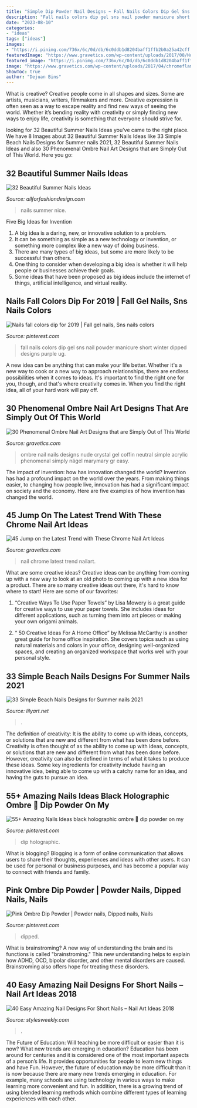 ```yaml
---
title: "Simple Dip Powder Nail Designs ~ Fall Nails Colors Dip Gel Sns Nail Powder Manicure Short Winter Dipped Designs Purple Ug"
description: "Fall nails colors dip gel sns nail powder manicure short winter dipped designs purple ug"
date: "2023-08-10"
categories:
- "ideas"
tags: ["ideas"]
images:
- "https://i.pinimg.com/736x/6c/0d/db/6c0ddb1d8204baff1ffb2b0a25a42cff.jpg"
featuredImage: "https://www.gravetics.com/wp-content/uploads/2017/08/Nude-ombre-nails.jpg"
featured_image: "https://i.pinimg.com/736x/6c/0d/db/6c0ddb1d8204baff1ffb2b0a25a42cff.jpg"
image: "https://www.gravetics.com/wp-content/uploads/2017/04/chromeflames-nailart-naildesigns-naildesign-beautifulnails.jpg"
ShowToc: true
author: "Dejuan Bins"
---
```



What is creative?
Creative people come in all shapes and sizes. Some are artists, musicians, writers, filmmakers and more. Creative expression is often seen as a way to escape reality and find new ways of seeing the world. Whether it’s bending reality with creativity or simply finding new ways to enjoy life, creativity is something that everyone should strive for.

	

		
looking for 32 Beautiful Summer Nails Ideas you've came to the right place. We have 8 Images about 32 Beautiful Summer Nails Ideas like 33 Simple Beach Nails Designs for Summer nails 2021, 32 Beautiful Summer Nails Ideas and also 30 Phenomenal Ombre Nail Art Designs that are Simply Out of This World. Here you go:
		
    
## 32 Beautiful Summer Nails Ideas

<img loading=lazy src="https://allforfashiondesign.com/wp-content/uploads/2013/06/very-nice-nails-27.jpg" onerror="this.onerror=null;this.src='https://tse2.mm.bing.net/th?id=OIP.KLXF9BUjLLR9qgy-YPBm_gHaHk&amp;pid=15.1';" alt="32 Beautiful Summer Nails Ideas">

_Source: allforfashiondesign.com_

>nails summer nice. 

	

Five Big Ideas for Invention
1. A big idea is a daring, new, or innovative solution to a problem. 
2. It can be something as simple as a new technology or invention, or something more complex like a new way of doing business. 
3. There are many types of big ideas, but some are more likely to be successful than others. 
4. One thing to consider when developing a big idea is whether it will help people or businesses achieve their goals. 
5. Some ideas that have been proposed as big ideas include the internet of things, artificial intelligence, and virtual reality.

    
## Nails Fall Colors Dip For 2019 | Fall Gel Nails, Sns Nails Colors

<img loading=lazy src="https://i.pinimg.com/736x/5d/f8/04/5df804c6cbaf748b6525f30fb0698a37.jpg" onerror="this.onerror=null;this.src='https://tse4.mm.bing.net/th?id=OIP.cK0pw08IDJ3IS01z_Nv-igAAAA&amp;pid=15.1';" alt="Nails fall colors dip for 2019 | Fall gel nails, Sns nails colors">

_Source: pinterest.com_

>fall nails colors dip gel sns nail powder manicure short winter dipped designs purple ug. 

	

A new idea can be anything that can make your life better. Whether it's a new way to cook or a new way to approach relationships, there are endless possibilities when it comes to ideas. It's important to find the right one for you, though, and that's where creativity comes in. When you find the right idea, all of your hard work will pay off.

    
## 30 Phenomenal Ombre Nail Art Designs That Are Simply Out Of This World

<img loading=lazy src="https://www.gravetics.com/wp-content/uploads/2017/08/Nude-ombre-nails.jpg" onerror="this.onerror=null;this.src='https://tse4.mm.bing.net/th?id=OIP.OWSIGsdCgMHVjE1sPzJXnQHaJ_&amp;pid=15.1';" alt="30 Phenomenal Ombre Nail Art Designs that are Simply Out of This World">

_Source: gravetics.com_

>ombre nail nails designs nude crystal gel coffin neutral simple acrylic phenomenal simply nägel marymary gr easy. 

	

The impact of invention: how has innovation changed the world?
Invention has had a profound impact on the world over the years. From making things easier, to changing how people live, innovation has had a significant impact on society and the economy. Here are five examples of how invention has changed the world.

    
## 45 Jump On The Latest Trend With These Chrome Nail Art Ideas

<img loading=lazy src="https://www.gravetics.com/wp-content/uploads/2017/04/chromeflames-nailart-naildesigns-naildesign-beautifulnails.jpg" onerror="this.onerror=null;this.src='https://tse3.mm.bing.net/th?id=OIP.wt5uldaze20S812oyHwP5QHaHa&amp;pid=15.1';" alt="45 Jump on the Latest Trend with These Chrome Nail Art Ideas">

_Source: gravetics.com_

>nail chrome latest trend nailart. 

	

What are some creative ideas?
Creative ideas can be anything from coming up with a new way to look at an old photo to coming up with a new idea for a product. There are so many creative ideas out there, it's hard to know where to start! Here are some of our favorites: 
1. “Creative Ways To Use Paper Towels” by Lisa Mowery is a great guide for creative ways to use your paper towels. She includes ideas for different applications, such as turning them into art pieces or making your own origami animals.

2. “ 50 Creative Ideas For A Home Office” by Melissa McCarthy is another great guide for home office inspiration. She covers topics such as using natural materials and colors in your office, designing well-organized spaces, and creating an organized workspace that works well with your personal style.


    
## 33 Simple Beach Nails Designs For Summer Nails 2021

<img loading=lazy src="https://lilyart.net/wp-content/uploads/2021/05/1-13-768x1152.jpg" onerror="this.onerror=null;this.src='https://tse3.mm.bing.net/th?id=OIP.1nHNQ3zVFpYQLrT3NdErUAHaLH&amp;pid=15.1';" alt="33 Simple Beach Nails Designs for Summer nails 2021">

_Source: lilyart.net_

>. 

	

The definition of creativity: It is the ability to come up with ideas, concepts, or solutions that are new and different from what has been done before.
Creativity is often thought of as the ability to come up with ideas, concepts, or solutions that are new and different from what has been done before. However, creativity can also be defined in terms of what it takes to produce these ideas. Some key ingredients for creativity include having an innovative idea, being able to come up with a catchy name for an idea, and having the guts to pursue an idea.

    
## 55+ Amazing Nails Ideas Black Holographic Ombre 🌈 Dip Powder On My

<img loading=lazy src="https://i.pinimg.com/736x/6c/0d/db/6c0ddb1d8204baff1ffb2b0a25a42cff.jpg" onerror="this.onerror=null;this.src='https://tse2.mm.bing.net/th?id=OIP.BszPw5OLyj3qm7BMvMzUKgHaNK&amp;pid=15.1';" alt="55+ Amazing Nails Ideas black holographic ombre 🌈 dip powder on my">

_Source: pinterest.com_

>dip holographic. 

	

What is blogging?
Blogging is a form of online communication that allows users to share their thoughts, experiences and ideas with other users. It can be used for personal or business purposes, and has become a popular way to connect with friends and family.

    
## Pink Ombre Dip Powder | Powder Nails, Dipped Nails, Nails

<img loading=lazy src="https://i.pinimg.com/1200x/86/40/9b/86409bddb9a6c9325ae84824aed0f514.jpg" onerror="this.onerror=null;this.src='https://tse2.mm.bing.net/th?id=OIP.ffs5VJwc5auqAKi6APqfgQHaLL&amp;pid=15.1';" alt="Pink Ombre Dip Powder | Powder nails, Dipped nails, Nails">

_Source: pinterest.com_

>dipped. 

	

What is brainstroming?
A new way of understanding the brain and its functions is called "brainstroming." This new understanding helps to explain how ADHD, OCD, bipolar disorder, and other mental disorders are caused. Brainstroming also offers hope for treating these disorders.

    
## 40 Easy Amazing Nail Designs For Short Nails – Nail Art Ideas 2018

<img loading=lazy src="http://stylesweekly.com/wp-content/uploads/2017/12/40-easy-amazing-nail-designs-for-short-nails-nail-art-ideas-2018-24.jpg" onerror="this.onerror=null;this.src='https://tse2.mm.bing.net/th?id=OIP.RDCSrC1de7KSU8UbuGQ4mgHaHa&amp;pid=15.1';" alt="40 Easy Amazing Nail Designs For Short Nails – Nail Art Ideas 2018">

_Source: stylesweekly.com_

>. 

	

The Future of Education: Will teaching be more difficult or easier than it is now? What new trends are emerging in education?
Education has been around for centuries and it is considered one of the most important aspects of a person’s life. It provides opportunities for people to learn new things and have Fun. However, the future of education may be more difficult than it is now because there are many new trends emerging in education. For example, many schools are using technology in various ways to make learning more convenient and fun. In addition, there is a growing trend of using blended learning methods which combine different types of learning experiences with each other.

